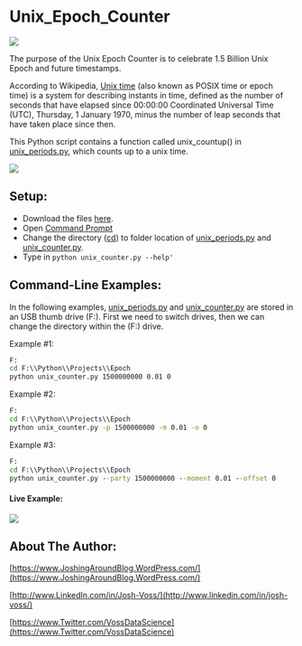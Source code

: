 # Unix_Epoch_Counter

![](http://i.imgur.com/vmo1IYJ.jpg)

The purpose of the Unix Epoch Counter is to celebrate 1.5 Billion Unix Epoch and future timestamps.


According to Wikipedia, [Unix time](https://en.wikipedia.org/wiki/Unix_time) (also known as POSIX time or epoch time) is a system for describing instants in time, defined as the number of seconds that have elapsed since 00:00:00 Coordinated Universal Time (UTC), Thursday, 1 January 1970, minus the number of leap seconds that have taken place since then.

This Python script contains a function called unix_countup() in [unix_periods.py](https://github.com/vdatasci/Unix_Epoch_Counter/blob/master/unix_period.py), which counts up to a unix time.

![](https://media.giphy.com/media/NuLThwEkFqhXO/giphy.gif)

## Setup:
* Download the files [here](https://github.com/vdatasci/Unix_Epoch_Counter/archive/master.zip).
* Open [Command Prompt](C:\Windows\System32\cmd.exe)
* Change the directory ([cd](https://en.wikipedia.org/wiki/Cd_(command))) to folder location of [unix_periods.py](https://github.com/vdatasci/Unix_Epoch_Counter/blob/master/unix_period.py) and [unix_counter.py](https://github.com/vdatasci/Unix_Epoch_Counter/blob/master/unix_counter.py).
* Type in ```python unix_counter.py --help'```



## Command-Line Examples:
In the following examples, [unix_periods.py](https://github.com/vdatasci/Unix_Epoch_Counter/blob/master/unix_period.py) and [unix_counter.py](https://github.com/vdatasci/Unix_Epoch_Counter/blob/master/unix_counter.py) are stored in an USB thumb drive (F:). First we need to switch drives, then we can change the directory within the (F:) drive.

Example #1:
```cmd
F:
cd F:\\Python\\Projects\\Epoch
python unix_counter.py 1500000000 0.01 0
```
 
Example #2:
```cmd
F:
cd F:\\Python\\Projects\\Epoch
python unix_counter.py -p 1500000000 -m 0.01 -o 0
```

Example #3:
```cmd
F:
cd F:\\Python\\Projects\\Epoch
python unix_counter.py --party 1500000000 --moment 0.01 --offset 0
```

#### Live Example:
![](http://i.imgur.com/a3Cg2eS.gif)


## About The Author:
[https://www.JoshingAroundBlog.WordPress.com/](https://www.JoshingAroundBlog.WordPress.com/)

[http://www.LinkedIn.com/in/Josh-Voss/](http://www.linkedin.com/in/josh-voss/)

[https://www.Twitter.com/VossDataScience](https://www.Twitter.com/VossDataScience)
